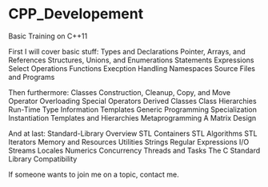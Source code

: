 # CPP_Developement
Basic Training on C++11

First I will cover basic stuff:
Types and Declarations
Pointer, Arrays, and References
Structures, Unions, and Enumerations
Statements
Expressions
Select Operations
Functions
Execption Handling
Namespaces
Source Files and Programs

Then furthermore:
Classes
Construction, Cleanup, Copy, and Move
Operator Overloading
Special Operators
Derived Classes
Class Hierarchies
Run-Time Type Information
Templates
Generic Programming
Specialization
Instantiation
Templates and Hierarchies
Metaprogramming
A Matrix Design

And at last:
Standard-Library Overview
STL Containers
STL Algorithms
STL Iterators
Memory and Resources
Utilities
Strings
Regular Expressions
I/O Streams
Locales
Numerics
Concurrency
Threads and Tasks
The C Standard Library
Compatibility

If someone wants to join me on a topic, contact me.
